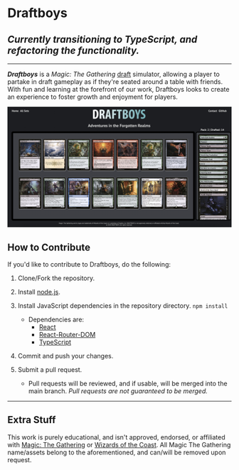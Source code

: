# Draftboys

## _Currently transitioning to TypeScript, and refactoring the functionality._

---

**_Draftboys_** is a _Magic: The Gathering_ [draft](https://magic.wizards.com/en/game-info/gameplay/formats/booster-draft) simulator, allowing a player to partake in draft gameplay as if they're seated around a table with friends. With fun and learning at the forefront of our work, Draftboys looks to create an experience to foster growth and enjoyment for players.

![Site example](/client/public/images/readme-ex.jpg)

## How to Contribute

If you'd like to contribute to Draftboys, do the following:

1.  Clone/Fork the repository.
2.  Install [node.js](https://nodejs.org/en/).
3.  Install JavaScript dependencies in the repository directory.
    `npm install`

    - Dependencies are:
      - [React](https://reactjs.org)
      - [React-Router-DOM](https://reactrouter.com/web/guides/quick-start)
      - [TypeScript](https://www.typescriptlang.org)

4.  Commit and push your changes.
5.  Submit a pull request.
    - Pull requests will be reviewed, and if usable, will be merged into the main branch. _Pull requests are not guaranteed to be merged._

---

## Extra Stuff

This work is purely educational, and isn't approved, endorsed, or affiliated with [Magic: The Gathering](https://magic.wizards.com/en) or [Wizards of the Coast](https://company.wizards.com/en). All Magic The Gathering name/assets belong to the aforementioned, and can/will be removed upon request.
